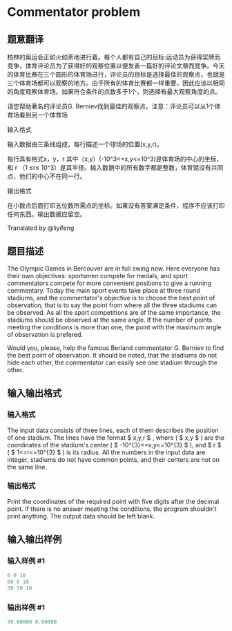 # Commentator problem

## 题意翻译

柏林的奥运会正如火如荼地进行着。每个人都有自己的目标:运动员为获得奖牌而竞争，体育评论员为了获得好的观察位置以便发表一篇好的评论文章而竞争。今天的体育比赛在三个圆形的体育场进行，评论员的目标是选择最佳的观察点，也就是三个体育场都可以观察的地方。由于所有的体育比赛都一样重要，因此应该以相同的角度观察体育场。如果符合条件的点数多于1个，则选择有最大观察角度的点。

请您帮助著名的评论员G. Berniev找到最佳的观察点。注意：评论员可以从1个体育场看到另一个体育场

输入格式

输入数据由三条线组成，每行描述一个球场的位置(x,y,r)。

每行具有格式x，y，r 其中（x,y）(-10^3<=x,y<=10^3)是体育场的中心的坐标，和 r （1 ≤r≤ 10^3）是其半径。输入数据中的所有数字都是整数，体育馆没有共同点，他们的中心不在同一行。

输出格式

在小数点后面打印五位数所需点的坐标。如果没有答案满足条件，程序不应该打印任何东西。输出数据应留空。

Translated by @liyifeng

## 题目描述

The Olympic Games in Bercouver are in full swing now. Here everyone has their own objectives: sportsmen compete for medals, and sport commentators compete for more convenient positions to give a running commentary. Today the main sport events take place at three round stadiums, and the commentator's objective is to choose the best point of observation, that is to say the point from where all the three stadiums can be observed. As all the sport competitions are of the same importance, the stadiums should be observed at the same angle. If the number of points meeting the conditions is more than one, the point with the maximum angle of observation is prefered.

Would you, please, help the famous Berland commentator G. Berniev to find the best point of observation. It should be noted, that the stadiums do not hide each other, the commentator can easily see one stadium through the other.

## 输入输出格式

### 输入格式

The input data consists of three lines, each of them describes the position of one stadium. The lines have the format $ x,y,r $ , where ( $ x,y $ ) are the coordinates of the stadium's center ( $ -10^{3}<=x,y<=10^{3} $ ), and $ r $ ( $ 1<=r<=10^{3} $ ) is its radius. All the numbers in the input data are integer, stadiums do not have common points, and their centers are not on the same line.

### 输出格式

Print the coordinates of the required point with five digits after the decimal point. If there is no answer meeting the conditions, the program shouldn't print anything. The output data should be left blank.

## 输入输出样例

### 输入样例 #1

```cpp
0 0 10
60 0 10
30 30 10

```
### 输出样例 #1

```cpp
30.00000 0.00000

```
